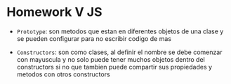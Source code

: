 # Homework V JS

* `Prototype`: son metodos que estan en diferentes objetos de una clase y se pueden configurar para no 
escribir codigo de mas 

* `Constructors`: son como clases, al definir el nombre se debe comenzar con mayuscula y no solo puede 
tener muchos objetos dentro del constructors si no que tambien puede compartir sus propiedades y metodos
con otros constructors